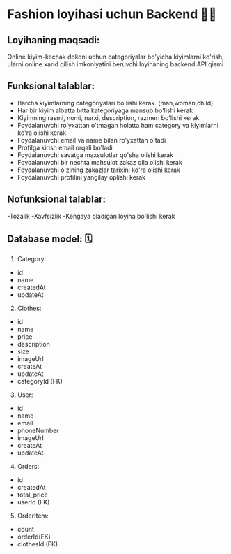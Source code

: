 # Fashion loyihasi uchun Backend 👗👠


## Loyihaning maqsadi:
Online kiyim-kechak dokoni uchun categoriyalar bo'yicha kiyimlarni ko'rish, ularni online xarid qilish imkoniyatini beruvchi loyihaning backend API qismi


## Funksional talablar:
- Barcha kiyimlarning categoriyalari bo'lishi kerak. (man,woman,child)
- Har bir kiyim albatta bitta kategoriyaga mansub bo'lishi kerak
- Kiyimning rasmi, nomi, narxi, description, razmeri bo'lishi kerak
- Foydalanuvchi ro'yxattan o'tmagan holatta ham category va kiyimlarni ko'ra olishi kerak.
- Foydalanuvchi email va name bilan ro'yxattan o'tadi
- Profilga kirish email orqali bo'ladi
- Foydalanuvchi savatga maxsulotlar qo'sha olishi kerak
- Foydalanuvchi bir nechta mahsulot zakaz qila olishi kerak
- Foydalanuvchi o'zining zakazlar tarixini ko'ra olishi kerak
- Foydalanuvchi profilini yangilay oplishi kerak

## Nofunksional talablar:
-Tozalik
-Xavfsizlik
-Kengaya oladigan loyiha bo'lishi kerak

## Database model: 🗓️

1. Category:
- id
- name
- createdAt
- updateAt


2. Clothes:
- id
- name
- price
- description
- size
- imageUrl
- createAt
- updateAt
- categoryId (FK)


3. User:
- id
- name
- email
- phoneNumber
- imageUrl
- createAt
- updateAt


4. Orders:
- id
- createdAt
- total_price
- userId (FK)


5. OrderItem:
- count
- orderId(FK)
- clothesId (FK)